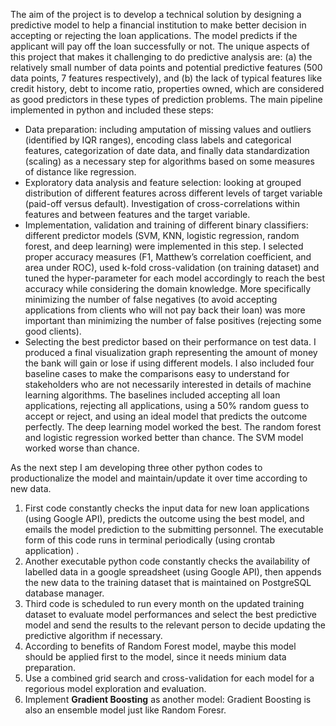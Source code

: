 The aim of the project is to develop a technical solution by designing a predictive model to help a financial institution to make better decision in accepting or rejecting the loan applications. The model predicts if the applicant will pay off the loan successfully or not. The unique aspects of this project that makes it challenging to do predictive analysis are: (a) the relatively small number of data points and potential predictive features (500 data points, 7 features respectively), and (b) the lack of typical features like credit history, debt to income ratio, properties owned, which are considered as good predictors in these types of prediction problems. The main pipeline implemented in python and included these steps: 

- Data preparation: including amputation of missing values and outliers (identified by IQR ranges), encoding class labels and categorical features, categorization of date data, and finally data standardization (scaling) as a necessary step for algorithms based on some measures of distance like regression.
- Exploratory data analysis and feature selection: looking at grouped distribution of different features across different  levels of target variable (paid-off versus default). Investigation of cross-correlations within features and between features and the target variable. 
- Implementation, validation and training of different binary classifiers: different predictor models (SVM, KNN, logistic regression, random forest, and deep learning) were implemented in this step. I selected proper accuracy measures (F1, Matthew’s correlation coefficient, and area under ROC), used k-fold cross-validation (on training dataset) and tuned the hyper-parameter for each model accordingly to reach the best accuracy while considering the domain knowledge. More specifically minimizing the number of false negatives (to avoid accepting applications from clients who will not pay back their loan) was more important than minimizing the number of false positives (rejecting some good clients). 
- Selecting the best predictor based on their performance on test data. I produced a final visualization graph representing the amount of money the bank will gain or lose if using different models. I also included four baseline cases to make the comparisons easy to understand for stakeholders who are not necessarily interested in details of machine learning algorithms. The baselines included accepting all loan applications, rejecting all applications, using a 50% random guess to accept or reject, and using an ideal model that predicts the outcome perfectly. 
The deep learning model worked the best. The random forest and logistic regression worked better than chance. The SVM model worked worse than chance. 

As the next step I am developing three other python codes to productionalize the model and maintain/update it over time according to new data. 
1. First code constantly checks the input data for new loan applications (using Google API), predicts the outcome using the best model, and emails the model prediction to the submitting personnel. The executable form of this code runs in terminal periodically (using crontab application) .
2. Another executable python code constantly checks the availability of labelled data in a google spreadsheet (using Google API), then appends the new data to the training dataset that is maintained on PostgreSQL database manager. 
3. Third code is scheduled to run every month on the updated training dataset to evaluate model performances and select the best predictive model and send the results to the relevant person to decide updating the predictive algorithm if necessary.
4. According to benefits of Random Forest model, maybe this model should be applied first to the model, since it needs minium data preparation.
5. Use a combined grid search and cross-validation for each model for a regorious model exploration and evaluation. 
6. Implement **Gradient Boosting** as another model: Gradient Boosting is also an ensemble model just like Random Foresr.

